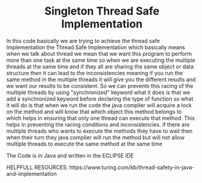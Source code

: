 <h1 align="center" id="title">Singleton Thread Safe Implementation</h1>

<p id="description">In this code basically we are trying to achieve the thread safe Implementation the Thread Safe Implementation which basically means when we talk about thread we mean that we want this program to perform more than one task at the same time so when we are executing the multiple threads at the same time and if they all are sharing the same object or data structure then it can lead to the inconsistencies meaning if you run the same method in the multiple threads it will give you the different results and we want our results to be consistent. So we can prevents this racing of the multiple threads by using "synchronized" keyword what it does is that we add a synchronized keyword before declaring the type of function so what it will do is that when we run the code the java compiler will acquire a lock on the method and will know that which object this method belongs to which helps in ensuring that only one thread can execute that method. This helps in preventing the racing conditions and inconsistencies. if there are multiple threads who wants to execute the methods they have to wait then when their turn they java complier will run the method but will not allow multiple threads to execute the same method at the same time</p>



 <p>The Code is in Java and written in the ECLIPSE IDE</p>
 HELPFULL RESOURCES:  https://www.turing.com/kb/thread-safety-in-java-and-implementation

